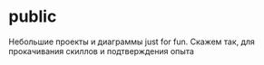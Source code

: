 # public
Небольшие проекты и диаграммы just for fun. Скажем так, для прокачивания скиллов и подтверждения опыта
